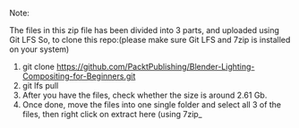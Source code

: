 Note:

The files in this zip file has been divided into 3 parts, and uploaded using Git LFS
So, to clone this repo:(please make sure Git LFS and 7zip is installed on your system)

1. git clone https://github.com/PacktPublishing/Blender-Lighting-Compositing-for-Beginners.git
2. git lfs pull
3. After you have the files, check whether the size is around 2.61 Gb.
4. Once done, move the files into one single folder and select all 3 of the files, then right click on extract here (using 7zip_
